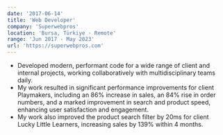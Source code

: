 ```yaml
---
date: '2017-06-14'
title: 'Web Developer'
company: 'Superwebpros'
location: 'Bursa, Türkiye · Remote'
range: 'Jun 2017 - May 2023'
url: 'https://superwebpros.com'
---
```


- Developed modern, performant code for a wide range of client and internal projects, working collaboratively with multidisciplinary teams daily.
- My work resulted in significant performance improvements for client Playmakers, including an 86% increase in sales, an 84% rise in order numbers, and a marked improvement in search and product speed, enhancing user satisfaction and engagement.
- My work also improved the product search filter by 20ms for client Lucky Little Learners, increasing sales by 139% within 4 months.
